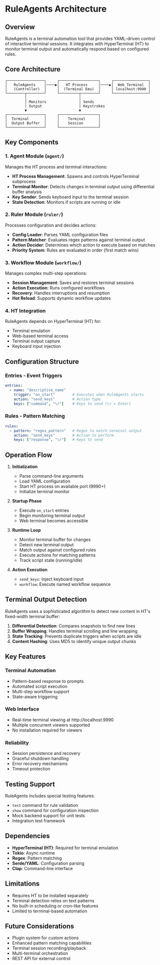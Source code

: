 # RuleAgents Architecture

## Overview

RuleAgents is a terminal automation tool that provides YAML-driven control of interactive terminal sessions. It integrates with HyperTerminal (HT) to monitor terminal output and automatically respond based on configured rules.

## Core Architecture

```
┌─────────────────┐     ┌──────────────────┐     ┌────────────────┐
│   RuleAgents    │────▶│   HT Process     │────▶│  Web Terminal  │
│   (Controller)  │     │  (Terminal Emu)  │     │ localhost:9990 │
└────────┬────────┘     └─────────┬────────┘     └────────────────┘
         │                        │
         │ Monitors               │ Sends
         │ Output                 │ Keystrokes
         ▼                        ▼
┌─────────────────┐     ┌──────────────────┐
│  Terminal       │     │    Terminal      │
│  Output Buffer  │     │    Session       │
└─────────────────┘     └──────────────────┘
```

## Key Components

### 1. Agent Module (`agent/`)
Manages the HT process and terminal interactions:
- **HT Process Management**: Spawns and controls HyperTerminal subprocess
- **Terminal Monitor**: Detects changes in terminal output using differential buffer analysis
- **Key Sender**: Sends keyboard input to the terminal session
- **State Detection**: Monitors if scripts are running or idle

### 2. Ruler Module (`ruler/`)
Processes configuration and decides actions:
- **Config Loader**: Parses YAML configuration files
- **Pattern Matcher**: Evaluates regex patterns against terminal output
- **Action Decider**: Determines which action to execute based on matches
- **Priority System**: Rules are evaluated in order (first match wins)

### 3. Workflow Module (`workflow/`)
Manages complex multi-step operations:
- **Session Management**: Saves and restores terminal sessions
- **Action Execution**: Runs configured workflows
- **Recovery**: Handles interruptions and resumption
- **Hot Reload**: Supports dynamic workflow updates

### 4. HT Integration
RuleAgents depends on HyperTerminal (HT) for:
- Terminal emulation
- Web-based terminal access
- Terminal output capture
- Keyboard input injection

## Configuration Structure

### Entries - Event Triggers
```yaml
entries:
  - name: "descriptive_name"
    trigger: "on_start"        # Executes when RuleAgents starts
    action: "send_keys"        # Action type
    keys: ["command", "\r"]    # Keys to send (\r = Enter)
```

### Rules - Pattern Matching
```yaml
rules:
  - pattern: "regex_pattern"   # Regex to match terminal output
    action: "send_keys"        # Action to perform
    keys: ["response", "\r"]   # Keys to send
```

## Operation Flow

1. **Initialization**
   - Parse command-line arguments
   - Load YAML configuration
   - Start HT process on available port (9990+)
   - Initialize terminal monitor

2. **Startup Phase**
   - Execute `on_start` entries
   - Begin monitoring terminal output
   - Web terminal becomes accessible

3. **Runtime Loop**
   - Monitor terminal buffer for changes
   - Detect new terminal output
   - Match output against configured rules
   - Execute actions for matching patterns
   - Track script state (running/idle)

4. **Action Execution**
   - `send_keys`: Inject keyboard input
   - `workflow`: Execute named workflow sequence

## Terminal Output Detection

RuleAgents uses a sophisticated algorithm to detect new content in HT's fixed-width terminal buffer:

1. **Differential Detection**: Compares snapshots to find new lines
2. **Buffer Wrapping**: Handles terminal scrolling and line wrapping
3. **State Tracking**: Prevents duplicate triggers when scripts are idle
4. **Content Hashing**: Uses MD5 to identify unique output chunks

## Key Features

### Terminal Automation
- Pattern-based response to prompts
- Automated script execution
- Multi-step workflow support
- State-aware triggering

### Web Interface
- Real-time terminal viewing at http://localhost:9990
- Multiple concurrent viewers supported
- No installation required for viewers

### Reliability
- Session persistence and recovery
- Graceful shutdown handling
- Error recovery mechanisms
- Timeout protection

## Testing Support

RuleAgents includes special testing features:
- `test` command for rule validation
- `show` command for configuration inspection
- Mock backend support for unit tests
- Integration test framework

## Dependencies

- **HyperTerminal (HT)**: Required for terminal emulation
- **Tokio**: Async runtime
- **Regex**: Pattern matching
- **Serde/YAML**: Configuration parsing
- **Clap**: Command-line interface

## Limitations

- Requires HT to be installed separately
- Terminal detection relies on text patterns
- No built-in scheduling or cron-like features
- Limited to terminal-based automation

## Future Considerations

- Plugin system for custom actions
- Enhanced pattern matching capabilities
- Terminal session recording/playback
- Multi-terminal orchestration
- REST API for external control